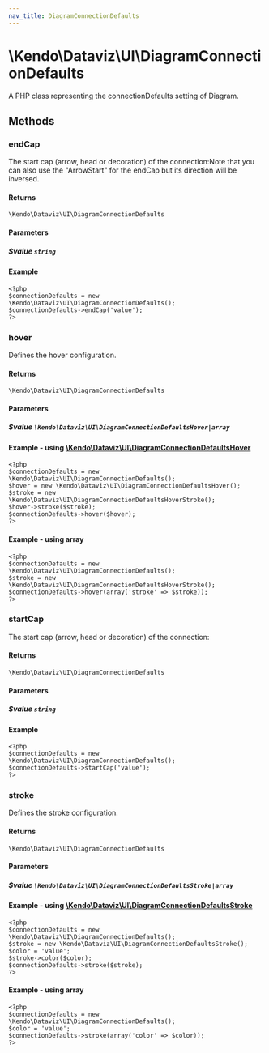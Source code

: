 ```yaml
---
nav_title: DiagramConnectionDefaults
---
```


# \Kendo\Dataviz\UI\DiagramConnectionDefaults

A PHP class representing the connectionDefaults setting of Diagram.


## Methods

### endCap
The start cap (arrow, head or decoration) of the connection:Note that you can also use the "ArrowStart" for the endCap but its direction will be inversed.

#### Returns
`\Kendo\Dataviz\UI\DiagramConnectionDefaults`

#### Parameters

##### $value `string`



#### Example 
    <?php
    $connectionDefaults = new \Kendo\Dataviz\UI\DiagramConnectionDefaults();
    $connectionDefaults->endCap('value');
    ?>

### hover

Defines the hover configuration.

#### Returns
`\Kendo\Dataviz\UI\DiagramConnectionDefaults`

#### Parameters

##### $value `\Kendo\Dataviz\UI\DiagramConnectionDefaultsHover|array`


#### Example - using [\Kendo\Dataviz\UI\DiagramConnectionDefaultsHover](/kendo-ui/api/wrappers/php/Kendo/Dataviz/UI/DiagramConnectionDefaultsHover)
    <?php
    $connectionDefaults = new \Kendo\Dataviz\UI\DiagramConnectionDefaults();
    $hover = new \Kendo\Dataviz\UI\DiagramConnectionDefaultsHover();
    $stroke = new \Kendo\Dataviz\UI\DiagramConnectionDefaultsHoverStroke();
    $hover->stroke($stroke);
    $connectionDefaults->hover($hover);
    ?>

#### Example - using array

    <?php
    $connectionDefaults = new \Kendo\Dataviz\UI\DiagramConnectionDefaults();
    $stroke = new \Kendo\Dataviz\UI\DiagramConnectionDefaultsHoverStroke();
    $connectionDefaults->hover(array('stroke' => $stroke));
    ?>

### startCap
The start cap (arrow, head or decoration) of the connection:

#### Returns
`\Kendo\Dataviz\UI\DiagramConnectionDefaults`

#### Parameters

##### $value `string`



#### Example 
    <?php
    $connectionDefaults = new \Kendo\Dataviz\UI\DiagramConnectionDefaults();
    $connectionDefaults->startCap('value');
    ?>

### stroke

Defines the stroke configuration.

#### Returns
`\Kendo\Dataviz\UI\DiagramConnectionDefaults`

#### Parameters

##### $value `\Kendo\Dataviz\UI\DiagramConnectionDefaultsStroke|array`


#### Example - using [\Kendo\Dataviz\UI\DiagramConnectionDefaultsStroke](/kendo-ui/api/wrappers/php/Kendo/Dataviz/UI/DiagramConnectionDefaultsStroke)
    <?php
    $connectionDefaults = new \Kendo\Dataviz\UI\DiagramConnectionDefaults();
    $stroke = new \Kendo\Dataviz\UI\DiagramConnectionDefaultsStroke();
    $color = 'value';
    $stroke->color($color);
    $connectionDefaults->stroke($stroke);
    ?>

#### Example - using array

    <?php
    $connectionDefaults = new \Kendo\Dataviz\UI\DiagramConnectionDefaults();
    $color = 'value';
    $connectionDefaults->stroke(array('color' => $color));
    ?>

